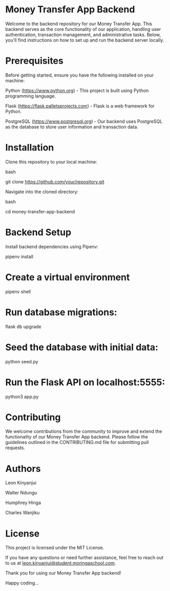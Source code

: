 # Money Transfer App Backend

Welcome to the backend repository for our Money Transfer App. This backend serves as the core functionality of our application, handling user authentication, transaction management, and administrative tasks. Below, you'll find instructions on how to set up and run the backend server locally.

# Prerequisites

Before getting started, ensure you have the following installed on your machine:

Python (https://www.python.org) - This project is built using Python programming language.

Flask (https://flask.palletsprojects.com) - Flask is a web framework for Python.

PostgreSQL (https://www.postgresql.org) - Our backend uses PostgreSQL as the database to store user information and transaction data.

# Installation

Clone this repository to your local machine:

bash

git clone https://github.com/your/repository.git

Navigate into the cloned directory:

bash

cd money-transfer-app-backend

# Backend Setup

Install backend dependencies using Pipenv:

pipenv install

# Create a virtual environment 

  pipenv shell
# Run database migrations:


flask db upgrade

# Seed the database with initial data:

python seed.py

# Run the Flask API on localhost:5555:

python3 app.py

# Contributing

We welcome contributions from the community to improve and extend the functionality of our Money Transfer App backend. Please follow the guidelines outlined in the CONTRIBUTING.md file for submitting pull requests.

# Authors
Leon Kinyanjui

Walter Ndungu

Humphrey Hinga

Charles Wanjiku

# License

This project is licensed under the MIT License.

If you have any questions or need further assistance, feel free to reach out to us at leon.kinyanjui@student.moringaschool.com.

Thank you for using our Money Transfer App backend!

Happy coding...
